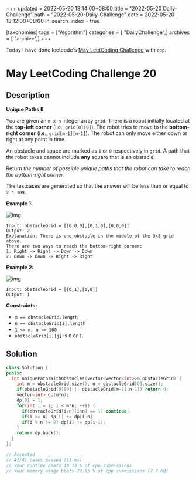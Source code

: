 +++
updated = 2022-05-20 18:14:00+08:00
title = "2022-05-20 Daily-Challenge"
path = "2022-05-20-Daily-Challenge"
date = 2022-05-20 18:12:00+08:00
in_search_index = true

[taxonomies]
tags = ["Algorithm"]
categories = [ "DailyChallenge",]
archives = [ "archive",]
+++

Today I have done leetcode's [May LeetCoding Challenge](https://leetcode.com/problems/unique-paths-ii/) with `cpp`.

<!-- more -->

# May LeetCoding Challenge 20

## Description

**Unique Paths II**

You are given an `m x n` integer array `grid`. There is a robot initially located at the **top-left corner** (i.e., `grid[0][0]`). The robot tries to move to the **bottom-right corner** (i.e., `grid[m-1][n-1]`). The robot can only move either down or right at any point in time.

An obstacle and space are marked as `1` or `0` respectively in `grid`. A path that the robot takes cannot include **any** square that is an obstacle.

Return *the number of possible unique paths that the robot can take to reach the bottom-right corner*.

The testcases are generated so that the answer will be less than or equal to `2 * 109`.

 

**Example 1:**

![img](https://assets.leetcode.com/uploads/2020/11/04/robot1.jpg)

```
Input: obstacleGrid = [[0,0,0],[0,1,0],[0,0,0]]
Output: 2
Explanation: There is one obstacle in the middle of the 3x3 grid above.
There are two ways to reach the bottom-right corner:
1. Right -> Right -> Down -> Down
2. Down -> Down -> Right -> Right
```

**Example 2:**

![img](https://assets.leetcode.com/uploads/2020/11/04/robot2.jpg)

```
Input: obstacleGrid = [[0,1],[0,0]]
Output: 1
```

 

**Constraints:**

- `m == obstacleGrid.length`
- `n == obstacleGrid[i].length`
- `1 <= m, n <= 100`
- `obstacleGrid[i][j]` is `0` or `1`.

## Solution

``` cpp
class Solution {
public:
  int uniquePathsWithObstacles(vector<vector<int>>& obstacleGrid) {
    int m = obstacleGrid.size(), n = obstacleGrid[0].size();
    if(obstacleGrid[0][0] || obstacleGrid[m-1][n-1]) return 0;
    vector<int> dp(m*n);
    dp[0] = 1;
    for(int i = 1; i < m*n; ++i) {
      if(obstacleGrid[i/n][i%n] == 1) continue;
      if(i >= n) dp[i] += dp[i-n];
      if(i % n != 0) dp[i] += dp[i-1];
    }
    return dp.back();
  }
};

// Accepted
// 41/41 cases passed (11 ms)
// Your runtime beats 10.13 % of cpp submissions
// Your memory usage beats 73.85 % of cpp submissions (7.7 MB)
```
